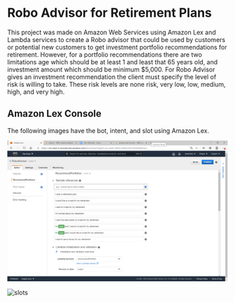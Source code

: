 # Robo Advisor for Retirement Plans
This project was made on  Amazon Web Services using Amazon Lex and Lambda services to create a Robo advisor that could be used by customers or potential new customers to get investment portfolio recommendations for retirement. However, for a portfolio recommendations there are two limitations age which should be at least 1 and least that 65 years old, and investment amount which should be minimum $5,000. 
For Robo Advisor gives an investment recommendation the client must specify the level of risk is willing to take. These risk levels are none risk, very low, low, medium, high, and very high.

## Amazon Lex Console
The following images have the  bot, intent, and slot using Amazon Lex.

![utterances](./Images/utterances.png)

![slots](./Images/slotst.png)